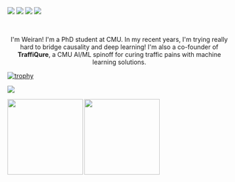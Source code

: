 [<img src="https://img.shields.io/badge/Homepage-%230077B5.svg?&style=for-the-badge&logo=home-assistant&logoColor=white&labelColor=black&color=white" />](https://weirayao.github.io/)
[<img src="https://img.shields.io/badge/linkedin-%230077B5.svg?&style=for-the-badge&logo=linkedin&logoColor=white" />](https://www.linkedin.com/in/weiranyao/)
[<img src="https://img.shields.io/badge/twitter-%230077B5.svg?&style=for-the-badge&logo=twitter&logoColor=white&color=00acee" />](https://twitter.com/iscreamnearby)
[<img src="https://img.shields.io/badge/Scholar-%230077B5.svg?&style=for-the-badge&logo=google-scholar&logoColor=blue&color=white" />](https://scholar.google.com/citations?hl=en&user=rr_leUAAAAAJ&view_op=list_works&sortby=pubdate)

<br>

<p align="center">
I'm Weiran! I'm a PhD student at CMU. In my recent years, I'm trying really hard to bridge causality and deep learning! I'm also a co-founder of <b>TraffiQure</b>, a CMU AI/ML spinoff for curing traffic pains with machine learning solutions. 
</p>

[![trophy](https://github-profile-trophy.vercel.app/?username=weirayao&theme=onedark&column=7)](https://github.com/ryo-ma/github-profile-trophy)

![](https://komarev.com/ghpvc/?username=weirayao&color=brightgreen)
<div>
  <img height="170" align="left" src="https://github-readme-stats.vercel.app/api?username=weirayao&count_private=true&include_all_commits=true" />
  <img height="170" src="https://github-readme-stats.vercel.app/api/top-langs/?username=weirayao&hide_langs_below=1&theme=default&line_height=27&layout=compact" />
</div>
